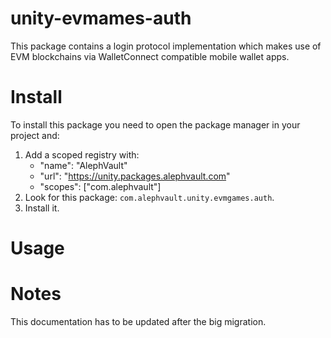 # unity-evmames-auth
This package contains a login protocol implementation which makes use of EVM blockchains via WalletConnect compatible mobile wallet apps.

# Install
To install this package you need to open the package manager in your project and:

  1. Add a scoped registry with:
     - "name": "AlephVault"
     - "url": "https://unity.packages.alephvault.com"
     - "scopes": ["com.alephvault"]
  2. Look for this package: `com.alephvault.unity.evmgames.auth`.
  3. Install it.

# Usage

# Notes
This documentation has to be updated after the big migration.
